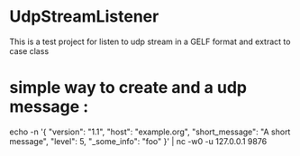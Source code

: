 # UdpStreamListener
  This is a test project for listen to udp stream in a GELF format and extract to case class

# simple way to create and a udp message :
  echo -n '{ "version": "1.1", "host": "example.org", "short_message": "A short message", "level": 5, "_some_info": "foo" }' | nc -w0 -u 127.0.0.1 9876
